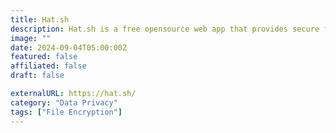 ```yaml
---
title: Hat.sh
description: Hat.sh is a free opensource web app that provides secure file encryption in the browser.
image: ""
date: 2024-09-04T05:00:00Z
featured: false
affiliated: false
draft: false

externalURL: https://hat.sh/
category: "Data Privacy"
tags: ["File Encryption"]
---
```

